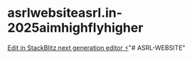 # asrlwebsiteasrl.in-2025aimhighflyhigher

[Edit in StackBlitz next generation editor ⚡️](https://stackblitz.com/~/github.com/ASRL-SRM/asrlwebsiteasrl.in-2025aimhighflyhigher)"# ASRL-WEBSITE" 
